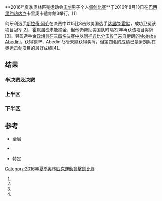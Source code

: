 **2016年夏季奥林匹克运动会[击剑](../Page/击剑.md "wikilink")男子个人[佩剑比赛](../Page/軍刀_\(擊劍\).md "wikilink")**于2016年8月10日在[巴西](../Page/巴西.md "wikilink")[里约热内卢](../Page/里约热内卢.md "wikilink")卡里奧卡體育館3举行。\[1\]

匈牙利选手[斯拉奇·阿伦](../Page/斯拉奇·阿伦.md "wikilink")在决赛中以15比8击败美国选手[达里尔·霍默](../Page/达里尔·霍默.md "wikilink")，成功卫冕该项目冠军\[2\]，霍默虽然未能摘金，但他仍帮助美国队时隔32年再获该项目奖牌\[3\]。韩国选手[金政焕则在三四名决赛中以同样的比分击败了来自伊朗的](https://zh.wikipedia.org/wiki/金政焕 "wikilink")[Mojtaba Abedini](https://zh.wikipedia.org/wiki/Mojtaba_Abedini "wikilink")，获得铜牌，Abedini尽管未能获得奖牌，但第四名的成绩已是伊朗队在奥运击剑项目的最好成绩\[4\]。

## 结果

### 半决赛及决赛

### 上半区

### 下半区

## 参考

  - 全局

<!-- end list -->

  -
<!-- end list -->

  - 特定

[Category:2016年夏季奧林匹克運動會擊劍比賽](https://zh.wikipedia.org/wiki/Category:2016年夏季奧林匹克運動會擊劍比賽 "wikilink")

1.
2.
3.
4.
